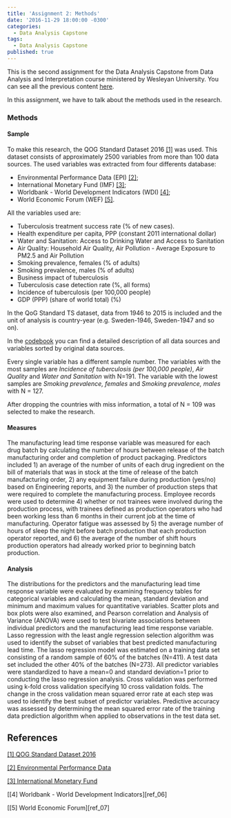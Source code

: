 ```yaml
---
title: 'Assignment 2: Methods'
date: '2016-11-29 18:00:00 -0300'
categories:
  - Data Analysis Capstone
tags:
  - Data Analysis Capstone
published: true
---
```


This is the second assignment for the Data Analysis Capstone from Data Analysis and Interpretation course ministered by Wesleyan University.
You can see all the previous content [here](https://yan-duarte.github.io/tags/).

In this assignment, we have to talk about the methods used in the research.

### **Methods**

#### **Sample**
To make this research, the QOG Standard Dataset 2016 [[1]][ref_01] was used. This dataset consists of approximately 2500 variables from more than 100 data sources.
The used variables was extracted from four differents database:
  
  - Environmental Performance Data (EPI) [[2]][ref_02];
  - International Monetary Fund (IMF) [[3]][ref_03];
  - Worldbank - World Development Indicators (WDI) [[4]][ref_04];
  - World Economic Forum (WEF) [[5]][ref_05].

All the variables used are:

  - Tuberculosis treatment success rate (% of new cases).
  - Health expenditure per capita, PPP (constant 2011 international dollar)
  - Water and Sanitation: Access to Drinking Water and Access to Sanitation
  - Air Quality: Household Air Quality, Air Pollution - Average Exposure to PM2.5 and Air Pollution
  - Smoking prevalence, females (% of adults)
  - Smoking prevalence, males (% of adults)
  - Business impact of tuberculosis
  - Tuberculosis case detection rate (%, all forms)
  - Incidence of tuberculosis (per 100,000 people)
  - GDP (PPP) (share of world total) (%)

In the QoG Standard TS dataset, data from 1946 to 2015 is included and the unit of analysis is country-year (e.g. Sweden-1946, Sweden-1947 and so on).

In the [codebook](http://yan-duarte.github.io/archives/QOG_codebook.pdf) you can find a detailed description of all data sources and variables sorted by original data sources.

Every single variable has a different sample number. The variables with the most samples are _Incidence of tuberculosis (per 100,000 people)_, _Air Quality_ and _Water and Sanitation_ with N=191. The variable with the lowest samples are _Smoking prevalence, females_ and _Smoking prevalence, males_ with N = 127.

After dropping the countries with miss information, a total of N = 109 was selected to make the research.

#### **Measures**
The manufacturing lead time response variable was measured for each drug batch by calculating the number of hours between release of the batch manufacturing order and completion of product packaging.
Predictors included 1) an average of the number of units of each drug ingredient on the bill of materials that was in stock at the time of release of the batch manufacturing order, 2) any equipment failure during production (yes/no) based on Engineering reports, and 3) the number of production steps that were required to complete the manufacturing process.
Employee records were used to determine 4) whether or not trainees were involved during the production process, with trainees defined as production operators who had been working less than 6 months in their current job at the time of manufacturing. Operator fatigue was assessed by 5) the average number of hours of sleep the night before batch production that each production operator reported, and 6) the average of the number of shift hours production operators had already worked prior to beginning batch production.

#### **Analysis**
The distributions for the predictors and the manufacturing lead time response variable were evaluated by examining frequency tables for categorical variables and calculating the mean, standard deviation and minimum and maximum values for quantitative variables.
Scatter plots and box plots were also examined, and Pearson correlation and Analysis of Variance (ANOVA) were used to test bivariate associations between individual predictors and the manufacturing lead time response variable.
Lasso regression with the least angle regression selection algorithm was used to identify the subset of variables that best predicted manufacturing lead time. The lasso regression model was estimated on a training data set consisting of a random sample of 60% of the batches (N=411). A test data set included the other 40% of the batches (N=273). All predictor variables were standardized to have a mean=0 and standard deviation=1 prior to conducting the lasso regression analysis. Cross validation was performed using k-fold cross validation specifying 10 cross validation folds. The change in the cross validation mean squared error rate at each step was used to identify the best subset of predictor variables. Predictive accuracy was assessed by determining the mean squared error rate of the training data prediction algorithm when applied to observations in the test data set.


## **References**

[[1] QOG Standard Dataset 2016][ref_03]

[[2] Environmental Performance Data][ref_04]

[[3] International Monetary Fund][ref_05]

[[4] Worldbank - World Development Indicators][ref_06]

[[5] World Economic Forum][ref_07]


[ref_01]: http://qog.pol.gu.se/data/datadownloads/qogstandarddata
[ref_02]: http://epi.yale.edu/downloads
[ref_03]: http://www.imf.org/external/pubs/ft/weo/2014/01/weodata/weoselgr.aspx
[ref_04]: http://data.worldbank.org/data-catalog/world-development-indicators
[ref_05]: http://www.weforum.org/issues/competitiveness-0/gci2012-data-platform
